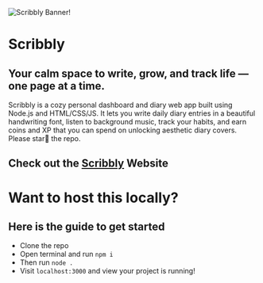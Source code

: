 ![Scribbly Banner!](https://hc-cdn.hel1.your-objectstorage.com/s/v3/306b06e60351e6e3bc45b7f71d87091d0c626ee1_20250[…]space_simple_compose_01js9qp1q8exfr0b32etq8rtjm.png)
# Scribbly
## Your calm space to write, grow, and track life — one page at a time.
Scribbly is a cozy personal dashboard and diary web app built using Node.js and HTML/CSS/JS. It lets you write daily diary entries in a beautiful handwriting font, listen to background music, track your habits, and earn coins and XP that you can spend on unlocking aesthetic diary covers.
Please star🌟 the repo.

Check out the [Scribbly](https://scribbly.is-open-source.org/) Website
---
# Want to host this locally?
## Here is the guide to get started
- Clone the repo
- Open terminal and run `npm i`
- Then run `node .`
- Visit `localhost:3000` and view your project is running!
